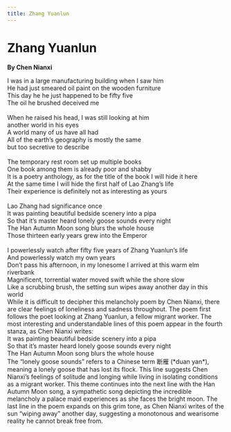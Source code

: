 ```yaml
---
title: Zhang Yuanlun
---
```

# Zhang Yuanlun
**By Chen Nianxi**
<html>
    <head>
        <link rel="stylesheet" href="stylesheet.css">
        <p></p>
    </head>
    <body>
        <div class = "poetBox">
            <div class= "flexbox-poem flexbox-item-1">
            I was in a large manufacturing building when I saw him<br />
            He had just smeared oil paint on the wooden furniture<br />
            This day he he just happened to be fifty five<br />
            The oil he brushed deceived me<br />
            <br />
            When he raised his head, I was still looking at him<br />
            another world in his eyes<br />
            A world many of us have all had<br />
            All of the earth’s geography is mostly the same<br />
            but too secretive to describe<br />
            <br />
            The temporary rest room set up multiple books<br />
            One book among them is already poor and shabby<br />
            It is a poetry anthology, as for the title of the book I will hide it here<br />
            At the same time I will hide the first half of Lao Zhang’s life<br />
            Their experience is definitely not as interesting as yours<br />
            <br />
            Lao Zhang had significance once<br />
            It was painting beautiful bedside scenery into a pipa<br />
            So that it’s master heard lonely goose sounds every night<br />
            The Han Autumn Moon song blurs the whole house<br />
            Those thirteen early years grew into the Emperor<br />
            <br />
            I powerlessly watch after fifty five years of Zhang Yuanlun’s life<br />
            And powerlessly watch my own years<br />
            Don’t pass his afternoon, in my lonesome I arrived at this warm elm riverbank<br />
            Magnificent, torrential water moved swift while the shore slow<br />
            Like a scrubbing brush, the setting sun wipes away another day in this world<br />
            </div>
            <div class="flexbox-blurb flexbox-item-2">
            While it is difficult to decipher this melancholy poem by Chen Nianxi, there are clear feelings of loneliness and sadness throughout. The poem first follows the poet looking at Zhang Yuanlun,  a fellow migrant worker. The most interesting and understandable lines of this poem appear in the fourth stanza, as Chen Nianxi writes:
                <div class="quotedpoetry" > 
                It was painting beautiful bedside scenery into a pipa<br />
                So that it’s master heard lonely goose sounds every night<br />
                The Han Autumn Moon song blurs the whole house<br />
                </div>
            The “lonely goose sounds” refers to a Chinese term 断雁 (*duan yan*), meaning a lonely goose that has lost its flock. This line suggests Chen Nianxi’s feelings of solitude and longing while living in isolating conditions as a migrant worker. This theme continues into the next line with the Han Autumn Moon song, a sympathetic song depicting the incredible melancholy a palace maid experiences as she faces the bright moon. The last line in the poem expands on this grim tone, as Chen Nianxi writes of the sun “wiping away” another day, suggesting a monotonous and wearisome reality he cannot break free from.
            </div>
        </div>
    </body>
</html>